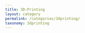```yaml
---
title: 3D-Printing
layout: category
permalink: /categories/3dprinting/
taxonomy: 3dprinting
---
```

